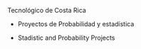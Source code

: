 Tecnológico de Costa Rica

- Proyectos de Probabilidad y estadística

- Stadistic and Probability Projects
